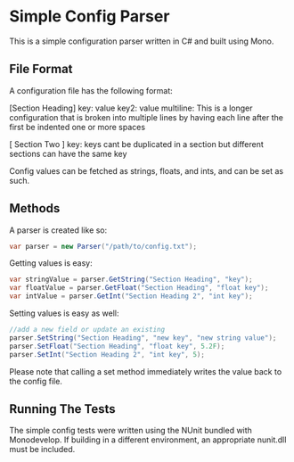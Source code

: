 Simple Config Parser
====================

This is a simple configuration parser written in C# and built using Mono.

File Format
-----------
A configuration file has the following format:

[Section Heading]
key: value
key2: value
multiline: This is a longer configuration
  that is broken into multiple lines by having
  each line after the first be indented one or
  more spaces

[ Section Two ]
key: keys cant be duplicated in a section
  but different sections can have the same key

Config values can be fetched as strings, floats, and ints, and can be set as such.

Methods
-------

A parser is created like so:

```c#
var parser = new Parser("/path/to/config.txt");
```

Getting values is easy:

```c#
var stringValue = parser.GetString("Section Heading", "key");
var floatValue = parser.GetFloat("Section Heading", "float key");
var intValue = parser.GetInt("Section Heading 2", "int key");
```

Setting values is easy as well:

```c#
//add a new field or update an existing
parser.SetString("Section Heading", "new key", "new string value");
parser.SetFloat("Section Heading", "float key", 5.2F);
parser.SetInt("Section Heading 2", "int key", 5);
```

Please note that calling a set method immediately writes the value back to the config file.

Running The Tests
-----------------
The simple config tests were written using the NUnit bundled with Monodevelop. If building in a different environment, an appropriate nunit.dll must be included.
